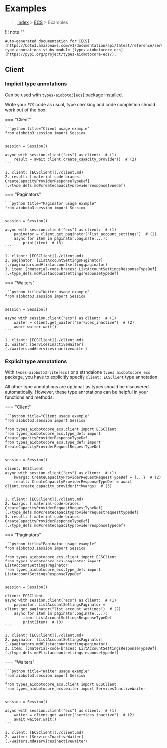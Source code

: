 # Examples

> [Index](../README.md) > [ECS](./README.md) > Examples

!!! note ""

    Auto-generated documentation for [ECS](https://boto3.amazonaws.com/v1/documentation/api/latest/reference/services/ecs.html#ECS)
    type annotations stubs module [types-aiobotocore-ecs](https://pypi.org/project/types-aiobotocore-ecs/).

## Client

### Implicit type annotations

Can be used with `types-aioboto3[ecs]` package installed.

Write your `ECS` code as usual,
type checking and code completion should work out of the box.



=== "Client"

    ```python title="Client usage example"
    from aioboto3.session import Session


    session = Session()

    async with session.client("ecs") as client:  # (1)
        result = await client.create_capacity_provider()  # (2)
    ```

    1. client: [ECSClient](./client.md)
    2. result: [:material-code-braces: CreateCapacityProviderResponseTypeDef](./type_defs.md#createcapacityproviderresponsetypedef) 



=== "Paginators"

    ```python title="Paginator usage example"
    from aioboto3.session import Session


    session = Session()

    async with session.client("ecs") as client:  # (1)
        paginator = client.get_paginator("list_account_settings")  # (2)
        async for item in paginator.paginate(...):
            print(item)  # (3)
    ```

    1. client: [ECSClient](./client.md)
    2. paginator: [ListAccountSettingsPaginator](./paginators.md#listaccountsettingspaginator)
    3. item: [:material-code-braces: ListAccountSettingsResponseTypeDef](./type_defs.md#listaccountsettingsresponsetypedef) 



=== "Waiters"

    ```python title="Waiter usage example"
    from aioboto3.session import Session


    session = Session()

    async with session.client("ecs") as client:  # (1)
        waiter = client.get_waiter("services_inactive")  # (2)
        await waiter.wait()
    ```

    1. client: [ECSClient](./client.md)
    2. waiter: [ServicesInactiveWaiter](./waiters.md#servicesinactivewaiter)


### Explicit type annotations

With `types-aioboto3-lite[ecs]`
or a standalone `types_aiobotocore_ecs` package, you have to explicitly specify
`client: ECSClient` type annotation.

All other type annotations are optional, as types should be discovered automatically.
However, these type annotations can be helpful in your functions and methods.


=== "Client"

    ```python title="Client usage example"
    from aioboto3.session import Session

    from types_aiobotocore_ecs.client import ECSClient
    from types_aiobotocore_ecs.type_defs import CreateCapacityProviderResponseTypeDef
    from types_aiobotocore_ecs.type_defs import CreateCapacityProviderRequestRequestTypeDef


    session = Session()

    client: ECSClient
    async with session.client("ecs") as client:  # (1)
        kwargs: CreateCapacityProviderRequestRequestTypeDef = {...}  # (2)
        result: CreateCapacityProviderResponseTypeDef = await client.create_capacity_provider(**kwargs)  # (3)
    ```

    1. client: [ECSClient](./client.md)
    2. kwargs: [:material-code-braces: CreateCapacityProviderRequestRequestTypeDef](./type_defs.md#createcapacityproviderrequestrequesttypedef) 
    3. result: [:material-code-braces: CreateCapacityProviderResponseTypeDef](./type_defs.md#createcapacityproviderresponsetypedef) 



=== "Paginators"

    ```python title="Paginator usage example"
    from aioboto3.session import Session

    from types_aiobotocore_ecs.client import ECSClient
    from types_aiobotocore_ecs.paginator import ListAccountSettingsPaginator
    from types_aiobotocore_ecs.type_defs import ListAccountSettingsResponseTypeDef


    session = Session()

    client: ECSClient
    async with session.client("ecs") as client:  # (1)
        paginator: ListAccountSettingsPaginator = client.get_paginator("list_account_settings")  # (2)
        async for item in paginator.paginate(...):
            item: ListAccountSettingsResponseTypeDef
            print(item)  # (3)
    ```

    1. client: [ECSClient](./client.md)
    2. paginator: [ListAccountSettingsPaginator](./paginators.md#listaccountsettingspaginator)
    3. item: [:material-code-braces: ListAccountSettingsResponseTypeDef](./type_defs.md#listaccountsettingsresponsetypedef) 



=== "Waiters"

    ```python title="Waiter usage example"
    from aioboto3.session import Session

    from types_aiobotocore_ecs.client import ECSClient
    from types_aiobotocore_ecs.waiter import ServicesInactiveWaiter


    session = Session()

    async with session.client("ecs") as client:  # (1)
        waiter = client.get_waiter("services_inactive")  # (2)
        await waiter.wait()
    ```

    1. client: [ECSClient](./client.md)
    2. waiter: [ServicesInactiveWaiter](./waiters.md#servicesinactivewaiter)


